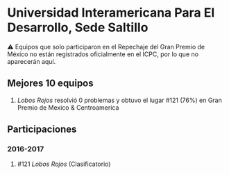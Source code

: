 # Universidad Interamericana Para El Desarrollo, Sede Saltillo

:warning: Equipos que solo participaron en el Repechaje del Gran Premio de México no están registrados oficialmente en el ICPC, por lo que no aparecerán aquí.

## Mejores 10 equipos

1. _Lobos Rojos_ resolvió 0 problemas y obtuvo el lugar #121 (76%) en Gran Premio de Mexico & Centroamerica

## Participaciones

### 2016-2017

1. #121 _Lobos Rojos_ (Clasificatorio)



